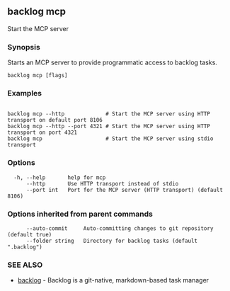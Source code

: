 ## backlog mcp

Start the MCP server

### Synopsis

Starts an MCP server to provide programmatic access to backlog tasks.

```
backlog mcp [flags]
```

### Examples

```

backlog mcp --http             # Start the MCP server using HTTP transport on default port 8106
backlog mcp --http --port 4321 # Start the MCP server using HTTP transport on port 4321
backlog mcp                    # Start the MCP server using stdio transport

```

### Options

```
  -h, --help       help for mcp
      --http       Use HTTP transport instead of stdio
      --port int   Port for the MCP server (HTTP transport) (default 8106)
```

### Options inherited from parent commands

```
      --auto-commit     Auto-committing changes to git repository (default true)
      --folder string   Directory for backlog tasks (default ".backlog")
```

### SEE ALSO

* [backlog](backlog.md)	 - Backlog is a git-native, markdown-based task manager

